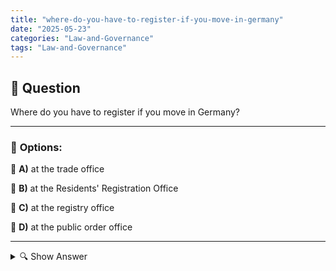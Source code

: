 ```yaml
---
title: "where-do-you-have-to-register-if-you-move-in-germany"
date: "2025-05-23"
categories: "Law-and-Governance"
tags: "Law-and-Governance"
---
```


## 📌 **Question**

Where do you have to register if you move in Germany?



---

### 📝 **Options:**

🔘 **A)** at the trade office

🔘 **B)** at the Residents' Registration Office

🔘 **C)** at the registry office

🔘 **D)** at the public order office

---

<details>
  <summary>🔍 Show Answer</summary>

  <p>
💡  <b>Correct Answer:</b>  b
  </p>
  <p>
    📖<b>Explanation:</b>
    
  </p>
</details>
